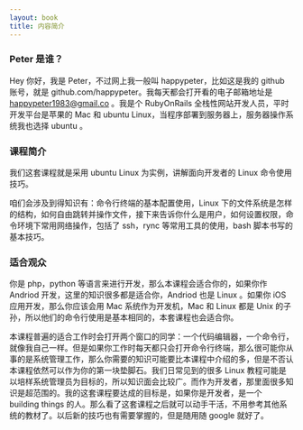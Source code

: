 ```yaml
---
layout: book
title: 内容简介
---
```


<!-- 3 min read -->

### Peter 是谁？

Hey 你好，我是 Peter，不过网上我一般叫 happypeter，比如这是我的 github 账号，就是 github.com/happypeter。我每天都会打开看的电子邮箱地址是 happypeter1983@gmail.co 。我是个 RubyOnRails 全栈性网站开发人员，平时开发平台是苹果的 Mac 和 ubuntu Linux，当程序部署到服务器上，服务器操作系统我也选择 ubuntu 。

### 课程简介

我们这套课程就是采用 ubuntu Linux 为实例，讲解面向开发者的 Linux 命令使用技巧。

咱们会涉及到得知识有：命令行终端的基本配置使用，Linux 下的文件系统是怎样的结构，如何自由跳转并操作文件，接下来告诉你什么是用户，如何设置权限，命令环境下常用网络操作，包括了 ssh，rync 等常用工具的使用，bash 脚本书写的基本技巧。


### 适合观众

你是 php，python 等语言来进行开发，那么本课程会适合你的，如果你作 Andriod 开发，这里的知识很多都是适合你，Andriod 也是 Linux 。如果你 iOS 应用开发，那么你应该会用 Mac 系统作为开发机，Mac 和 Linux
都是 Unix 的子孙，所以他们的命令行使用是基本相同的，本套课程也会适合你。

本课程普遍的适合工作时会打开两个窗口的同学：一个代码编辑器，一个命令行，就像我自己一样。但是如果你工作时每天都只会打开命令行终端，那么很可能你从事的是系统管理工作，那么你需要的知识可能要比本课程中介绍的多，但是不否认本课程依然可以作为你的第一块垫脚石。我们日常见到的很多 Linux 教程可能是以培样系统管理员为目标的，所以知识面会比较广。而作为开发者，那里面很多知识是超范围的。我的这套课程要达成的目标是，如果你是开发者，是一个 building things 的人。那么看了这套课程之后就可以动手干活，不用参考其他系统的教材了。以后新的技巧也有需要掌握的，但是随用随 google 就好了。
